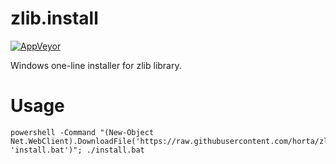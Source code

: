 # zlib.install

[![AppVeyor](https://img.shields.io/appveyor/ci/Horta/zlib-install.svg?style=flat-square)](https://ci.appveyor.com/project/Horta/zlib-install)

Windows one-line installer for zlib library.

# Usage

```
powershell -Command "(New-Object Net.WebClient).DownloadFile('https://raw.githubusercontent.com/horta/zlib.install/master/install.bat', 'install.bat')"; ./install.bat
```
